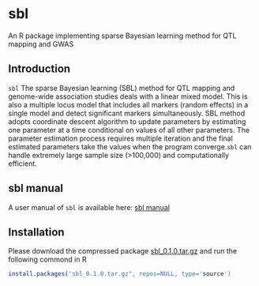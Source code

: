# sbl
An R package implementing sparse Bayesian learning method for QTL mapping and GWAS

## Introduction

`sbl`  The sparse Bayesian learning (SBL) method for QTL mapping and genome-wide association studies deals with a linear mixed model. This
is also a multiple locus model that includes all markers (random effects) in a single model and detect significant markers simultaneously.
SBL method adopts coordinate descent algorithm to update parameters by estimating one parameter at a time conditional on values of all 
other parameters. The parameter estimation process requires multiple iteration and the final estimated parameters take the values when the 
program converge.`sbl` can handle extremely large sample size (>100,000) and computationally efficient.

## sbl manual

A user manual of `sbl` is available here: [sbl manual](http://)

## Installation

Please download the compressed package [sbl_0.1.0.tar.gz](http://) and run the following commond in R

```R
install.packages('sbl_0.1.0.tar.gz", repos=NULL, type='source')
```
